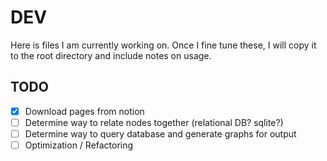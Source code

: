 # DEV
Here is files I am currently working on. Once I fine tune these, I will copy it to the root directory and include notes on usage.

## TODO
- [x] Download pages from notion
- [ ] Determine way to relate nodes together (relational DB? sqlite?)
- [ ] Determine way to query database and generate graphs for output
- [ ] Optimization / Refactoring